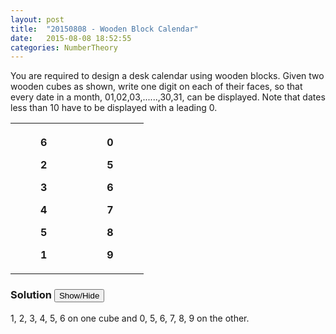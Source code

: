 ```yaml
---
layout: post
title:  "20150808 - Wooden Block Calendar"
date:   2015-08-08 18:52:55
categories: NumberTheory
---
```

You are required to design a desk calendar using wooden blocks. Given two wooden cubes as shown, write one digit on each of their faces, so that every date in a month, 01,02,03,......,30,31, can be displayed. Note that dates less than 10 have to be displayed with a leading 0.
<table>
  <tr>
    <th>
<div class="cube-container">
<div id="cube">
  <figure class="face front">6</figure>
  <figure class="face back">2</figure>
  <figure class="face left">3</figure>
  <figure class="face right">4</figure>
  <figure class="face top">5</figure>
  <figure class="face bottom">1</figure>
</div>
      </div></th>
   <th>    
<div class="cube-container">
<div id="cube">
  <figure class="face front">0</figure>
  <figure class="face back">5</figure>
  <figure class="face left">6</figure>
  <figure class="face right">7</figure>
  <figure class="face top">8</figure>
  <figure class="face bottom">9</figure>
</div>
  </div></th>
  </tr>
</table>

### Solution <button>Show/Hide</button>
<solution>
1, 2, 3, 4, 5, 6 on one cube and 0, 5, 6, 7, 8, 9 on the other.
</solution>

